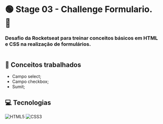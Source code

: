 # :green_circle: Stage 03 - Challenge Formulario. :sunflower:
### **Desafio da Rocketseat para treinar conceitos básicos em HTML e CSS na realização de formulários.**

<p align="center">
  <img src="https://user-images.githubusercontent.com/126821291/228077141-5bced46b-55d3-4393-b246-b39d3df7d572.png" alt="">
</p>

## :memo: Conceitos trabalhados

- Campo select;
- Campo checkbox;
- Sumit;

## :computer: Tecnologias

<div>
  <!-- HTML5 -->
  <img src="https://img.shields.io/badge/HTML5-E34F26?style=for-the-badge&logo=html5&logoColor=white" alt="HTML5"/>
  <!-- CSS3 -->
  <img src="https://img.shields.io/badge/CSS3-1572B6?style=for-the-badge&logo=css3&logoColor=white" alt="CSS3"/>

  <!-- JavaScript -->
  <!-- <img src="https://img.shields.io/badge/JavaScript-F7DF1E?style=for-the-badge&logo=javascript&logoColor=black" alt="JavaScript"/> -->

  <!-- React Native -->
  <!-- <img src="https://img.shields.io/badge/React_Native-20232A?style=for-the-badge&logo=react&logoColor=61DAFB" alt="React Native"/> -->

  <!-- ReactJS -->
  <!-- <img src="https://img.shields.io/badge/React-20232A?style=for-the-badge&logo=react&logoColor=61DAFB" alt="ReactJS"/> -->
<div/>



